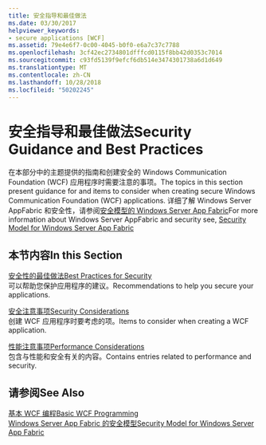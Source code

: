 ```yaml
---
title: 安全指导和最佳做法
ms.date: 03/30/2017
helpviewer_keywords:
- secure applications [WCF]
ms.assetid: 79e4e6f7-0c00-4045-b0f0-e6a7c37c7788
ms.openlocfilehash: 3cf42ec2734801dfffcd0115f8bb42d0353c7014
ms.sourcegitcommit: c93fd5139f9efcf6db514e3474301738a6d1d649
ms.translationtype: MT
ms.contentlocale: zh-CN
ms.lasthandoff: 10/28/2018
ms.locfileid: "50202245"
---
```

# <a name="security-guidance-and-best-practices"></a><span data-ttu-id="55792-102">安全指导和最佳做法</span><span class="sxs-lookup"><span data-stu-id="55792-102">Security Guidance and Best Practices</span></span>
<span data-ttu-id="55792-103">在本部分中的主题提供的指南和创建安全的 Windows Communication Foundation (WCF) 应用程序时需要注意的事项。</span><span class="sxs-lookup"><span data-stu-id="55792-103">The topics in this section present guidance for and items to consider when creating secure Windows Communication Foundation (WCF) applications.</span></span> <span data-ttu-id="55792-104">详细了解 Windows Server AppFabric 和安全性，请参阅[安全模型的 Windows Server App Fabric](https://go.microsoft.com/fwlink/?LinkID=201279&clcid=0x409)</span><span class="sxs-lookup"><span data-stu-id="55792-104">For more information about Windows Server AppFabric and security see, [Security Model for Windows Server App Fabric](https://go.microsoft.com/fwlink/?LinkID=201279&clcid=0x409)</span></span>  
  
## <a name="in-this-section"></a><span data-ttu-id="55792-105">本节内容</span><span class="sxs-lookup"><span data-stu-id="55792-105">In this Section</span></span>  
 [<span data-ttu-id="55792-106">安全性的最佳做法</span><span class="sxs-lookup"><span data-stu-id="55792-106">Best Practices for Security</span></span>](../../../../docs/framework/wcf/feature-details/best-practices-for-security-in-wcf.md)  
 <span data-ttu-id="55792-107">可以帮助您保护应用程序的建议。</span><span class="sxs-lookup"><span data-stu-id="55792-107">Recommendations to help you secure your applications.</span></span>  
  
 [<span data-ttu-id="55792-108">安全注意事项</span><span class="sxs-lookup"><span data-stu-id="55792-108">Security Considerations</span></span>](../../../../docs/framework/wcf/feature-details/security-considerations-in-wcf.md)  
 <span data-ttu-id="55792-109">创建 WCF 应用程序时要考虑的项。</span><span class="sxs-lookup"><span data-stu-id="55792-109">Items to consider when creating a WCF application.</span></span>  
  
 [<span data-ttu-id="55792-110">性能注意事项</span><span class="sxs-lookup"><span data-stu-id="55792-110">Performance Considerations</span></span>](../../../../docs/framework/wcf/feature-details/performance-considerations.md)  
 <span data-ttu-id="55792-111">包含与性能和安全有关的内容。</span><span class="sxs-lookup"><span data-stu-id="55792-111">Contains entries related to performance and security.</span></span>  
  
## <a name="see-also"></a><span data-ttu-id="55792-112">请参阅</span><span class="sxs-lookup"><span data-stu-id="55792-112">See Also</span></span>  
 [<span data-ttu-id="55792-113">基本 WCF 编程</span><span class="sxs-lookup"><span data-stu-id="55792-113">Basic WCF Programming</span></span>](../../../../docs/framework/wcf/basic-wcf-programming.md)  
 [<span data-ttu-id="55792-114">Windows Server App Fabric 的安全模型</span><span class="sxs-lookup"><span data-stu-id="55792-114">Security Model for Windows Server App Fabric</span></span>](https://go.microsoft.com/fwlink/?LinkID=201279&clcid=0x409)
